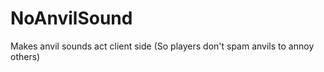 NoAnvilSound
============

Makes anvil sounds act client side (So players don't spam anvils to annoy others)
